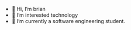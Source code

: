 - 👋 Hi, I’m brian
- 👀 I’m interested technology
- 🌱 I’m currently a software engineering student.


<!---
bchaput0203/bchaput0203 is a ✨ special ✨ repository because its `README.md` (this file) appears on your GitHub profile.
You can click the Preview link to take a look at your changes.
--->
